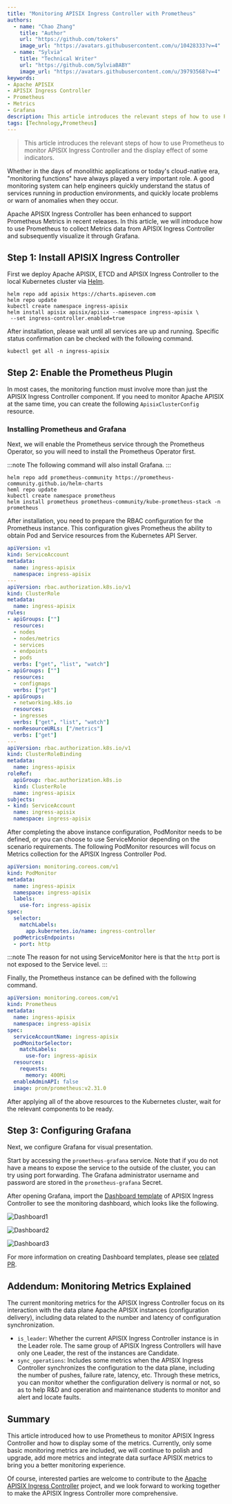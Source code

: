 ```yaml
---
title: "Monitoring APISIX Ingress Controller with Prometheus"
authors:
  - name: "Chao Zhang"
    title: "Author"
    url: "https://github.com/tokers"
    image_url: "https://avatars.githubusercontent.com/u/10428333?v=4"
  - name: "Sylvia"
    title: "Technical Writer"
    url: "https://github.com/SylviaBABY"
    image_url: "https://avatars.githubusercontent.com/u/39793568?v=4"
keywords: 
- Apache APISIX
- APISIX Ingress Controller
- Prometheus
- Metrics
- Grafana
description: This article introduces the relevant steps of how to use Prometheus to monitor APISIX Ingress Controller and the display effect of some indicators.
tags: [Technology,Prometheus]
---
```


> This article introduces the relevant steps of how to use Prometheus to monitor APISIX Ingress Controller and the display effect of some indicators.

<!--truncate-->

Whether in the days of monolithic applications or today's cloud-native era, "monitoring functions" have always played a very important role. A good monitoring system can help engineers quickly understand the status of services running in production environments, and quickly locate problems or warn of anomalies when they occur.

Apache APISIX Ingress Controller has been enhanced to support Prometheus Metrics in recent releases. In this article, we will introduce how to use Prometheus to collect Metrics data from APISIX Ingress Controller and subsequently visualize it through Grafana.

## Step 1: Install APISIX Ingress Controller

First we deploy Apache APISIX, ETCD and APISIX Ingress Controller to the local Kubernetes cluster via [Helm](https://helm.sh/).

```shell
helm repo add apisix https://charts.apiseven.com
helm repo update
kubectl create namespace ingress-apisix
helm install apisix apisix/apisix --namespace ingress-apisix \
 --set ingress-controller.enabled=true
```

After installation, please wait until all services are up and running. Specific status confirmation can be checked with the following command.

```shell
kubectl get all -n ingress-apisix
```

## Step 2: Enable the Prometheus Plugin

In most cases, the monitoring function must involve more than just the APISIX Ingress Controller component. If you need to monitor Apache APISIX at the same time, you can create the following `ApisixClusterConfig` resource.

### Installing Prometheus and Grafana

Next, we will enable the Prometheus service through the Prometheus Operator, so you will need to install the Prometheus Operator first.

:::note
The following command will also install Grafana.
:::

```shell
helm repo add prometheus-community https://prometheus-community.github.io/helm-charts
heml repo update
kubectl create namespace prometheus
helm install prometheus prometheus-community/kube-prometheus-stack -n prometheus
```

After installation, you need to prepare the RBAC configuration for the Prometheus instance. This configuration gives Prometheus the ability to obtain Pod and Service resources from the Kubernetes API Server.

```yaml
apiVersion: v1
kind: ServiceAccount
metadata:
  name: ingress-apisix
  namespace: ingress-apisix
---
apiVersion: rbac.authorization.k8s.io/v1
kind: ClusterRole
metadata:
  name: ingress-apisix
rules:
- apiGroups: [""]
  resources:
  - nodes
  - nodes/metrics
  - services
  - endpoints
  - pods
  verbs: ["get", "list", "watch"]
- apiGroups: [""]
  resources:
  - configmaps
  verbs: ["get"]
- apiGroups:
  - networking.k8s.io
  resources:
  - ingresses
  verbs: ["get", "list", "watch"]
- nonResourceURLs: ["/metrics"]
  verbs: ["get"]
---
apiVersion: rbac.authorization.k8s.io/v1
kind: ClusterRoleBinding
metadata:
  name: ingress-apisix
roleRef:
  apiGroup: rbac.authorization.k8s.io
  kind: ClusterRole
  name: ingress-apisix
subjects:
- kind: ServiceAccount
  name: ingress-apisix
  namespace: ingress-apisix
```

After completing the above instance configuration, PodMonitor needs to be defined, or you can choose to use ServiceMonior depending on the scenario requirements. The following PodMonitor resources will focus on Metrics collection for the APISIX Ingress Controller Pod.

```yaml
apiVersion: monitoring.coreos.com/v1
kind: PodMonitor
metadata:
  name: ingress-apisix
  namespace: ingress-apisix
  labels:
    use-for: ingress-apisix
spec:
  selector:
    matchLabels:
      app.kubernetes.io/name: ingress-controller
  podMetricsEndpoints:
  - port: http
```

:::note
The reason for not using ServiceMonitor here is that the `http` port is not exposed to the Service level.
:::

Finally, the Prometheus instance can be defined with the following command.

```yaml
apiVersion: monitoring.coreos.com/v1
kind: Prometheus
metadata:
  name: ingress-apisix
  namespace: ingress-apisix
spec:
  serviceAccountName: ingress-apisix
  podMonitorSelector:
    matchLabels:
      use-for: ingress-apisix
  resources:
    requests:
      memory: 400Mi
  enableAdminAPI: false
  image: prom/prometheus:v2.31.0
```

After applying all of the above resources to the Kubernetes cluster, wait for the relevant components to be ready.

## Step 3: Configuring Grafana

Next, we configure Grafana for visual presentation.

Start by accessing the `prometheus-grafana` service. Note that if you do not have a means to expose the service to the outside of the cluster, you can try using port forwarding. The Grafana administrator username and password are stored in the `prometheus-grafana` Secret.

After opening Grafana, import the [Dashboard template](https://raw.githubusercontent.com/apache/apisix-ingress-controller/22e548bc267115ccd36aec4200d5399aab565958/docs/assets/other/json/apisix-ingress-controller-grafana.json) of APISIX Ingress Controller to see the monitoring dashboard, which looks like the following.

![Dashboard1](https://static.apiseven.com/202108/1639381275740-d9e3b2a7-6895-43f2-8119-212ea616dddd.png)

![Dashboard2](https://static.apiseven.com/202108/1639381348652-7fb30365-179c-4b68-a168-ec3c9da7324d.png)

![Dashboard3](https://static.apiseven.com/202108/1639381376926-d6af92c7-16dd-4306-8931-9b83e7e8dce1.png)

For more information on creating Dashboard templates, please see [related PR](https://github.com/apache/apisix-ingress-controller/pull/731).

## Addendum: Monitoring Metrics Explained

The current monitoring metrics for the APISIX Ingress Controller focus on its interaction with the data plane Apache APISIX instances (configuration delivery), including data related to the number and latency of configuration synchronization.

- `is_leader`: Whether the current APISIX Ingress Controller instance is in the Leader role. The same group of APISIX Ingress Controllers will have only one Leader, the rest of the instances are Candidate.
- `sync_operations`: Includes some metrics when the APISIX Ingress Controller synchronizes the configuration to the data plane, including the number of pushes, failure rate, latency, etc. Through these metrics, you can monitor whether the configuration delivery is normal or not, so as to help R&D and operation and maintenance students to monitor and alert and locate faults.

## Summary

This article introduced how to use Prometheus to monitor APISIX Ingress Controller and how to display some of the metrics. Currently, only some basic monitoring metrics are included, we will continue to polish and upgrade, add more metrics and integrate data surface APISIX metrics to bring you a better monitoring experience.

Of course, interested parties are welcome to contribute to the [Apache APISIX Ingress Controller](https://github.com/apache/apisix-ingress-controller) project, and we look forward to working together to make the APISIX Ingress Controller more comprehensive.
